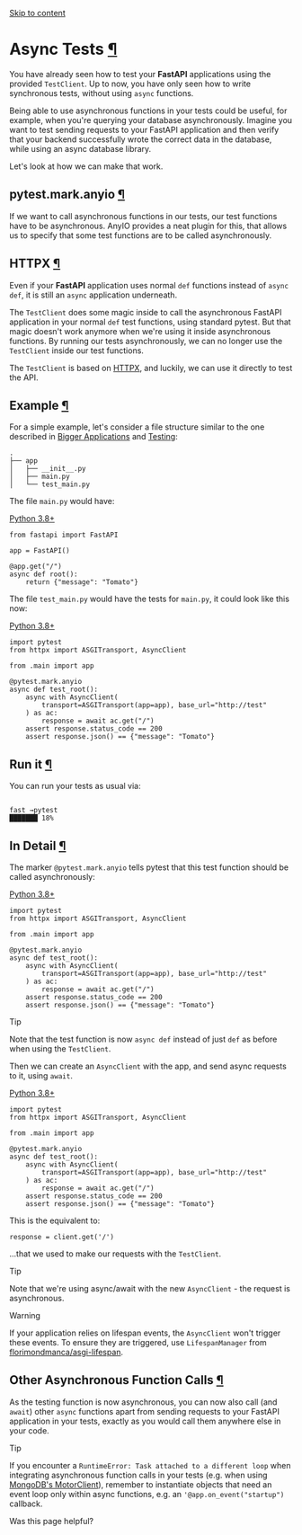 [Skip to content](https://fastapi.tiangolo.com/advanced/async-tests/#async-tests)

# Async Tests [¶](https://fastapi.tiangolo.com/advanced/async-tests/\#async-tests "Permanent link")

You have already seen how to test your **FastAPI** applications using the provided `TestClient`. Up to now, you have only seen how to write synchronous tests, without using `async` functions.

Being able to use asynchronous functions in your tests could be useful, for example, when you're querying your database asynchronously. Imagine you want to test sending requests to your FastAPI application and then verify that your backend successfully wrote the correct data in the database, while using an async database library.

Let's look at how we can make that work.

## pytest.mark.anyio [¶](https://fastapi.tiangolo.com/advanced/async-tests/\#pytestmarkanyio "Permanent link")

If we want to call asynchronous functions in our tests, our test functions have to be asynchronous. AnyIO provides a neat plugin for this, that allows us to specify that some test functions are to be called asynchronously.

## HTTPX [¶](https://fastapi.tiangolo.com/advanced/async-tests/\#httpx "Permanent link")

Even if your **FastAPI** application uses normal `def` functions instead of `async def`, it is still an `async` application underneath.

The `TestClient` does some magic inside to call the asynchronous FastAPI application in your normal `def` test functions, using standard pytest. But that magic doesn't work anymore when we're using it inside asynchronous functions. By running our tests asynchronously, we can no longer use the `TestClient` inside our test functions.

The `TestClient` is based on [HTTPX](https://www.python-httpx.org/), and luckily, we can use it directly to test the API.

## Example [¶](https://fastapi.tiangolo.com/advanced/async-tests/\#example "Permanent link")

For a simple example, let's consider a file structure similar to the one described in [Bigger Applications](https://fastapi.tiangolo.com/tutorial/bigger-applications/) and [Testing](https://fastapi.tiangolo.com/tutorial/testing/):

```md-code__content
.
├── app
│   ├── __init__.py
│   ├── main.py
│   └── test_main.py

```

The file `main.py` would have:

[Python 3.8+](https://fastapi.tiangolo.com/advanced/async-tests/#__tabbed_1_1)

```md-code__content
from fastapi import FastAPI

app = FastAPI()

@app.get("/")
async def root():
    return {"message": "Tomato"}

```

The file `test_main.py` would have the tests for `main.py`, it could look like this now:

[Python 3.8+](https://fastapi.tiangolo.com/advanced/async-tests/#__tabbed_2_1)

```md-code__content
import pytest
from httpx import ASGITransport, AsyncClient

from .main import app

@pytest.mark.anyio
async def test_root():
    async with AsyncClient(
        transport=ASGITransport(app=app), base_url="http://test"
    ) as ac:
        response = await ac.get("/")
    assert response.status_code == 200
    assert response.json() == {"message": "Tomato"}

```

## Run it [¶](https://fastapi.tiangolo.com/advanced/async-tests/\#run-it "Permanent link")

You can run your tests as usual via:

```

fast →pytest
███████ 18%
```

## In Detail [¶](https://fastapi.tiangolo.com/advanced/async-tests/\#in-detail "Permanent link")

The marker `@pytest.mark.anyio` tells pytest that this test function should be called asynchronously:

[Python 3.8+](https://fastapi.tiangolo.com/advanced/async-tests/#__tabbed_3_1)

```md-code__content
import pytest
from httpx import ASGITransport, AsyncClient

from .main import app

@pytest.mark.anyio
async def test_root():
    async with AsyncClient(
        transport=ASGITransport(app=app), base_url="http://test"
    ) as ac:
        response = await ac.get("/")
    assert response.status_code == 200
    assert response.json() == {"message": "Tomato"}

```

Tip

Note that the test function is now `async def` instead of just `def` as before when using the `TestClient`.

Then we can create an `AsyncClient` with the app, and send async requests to it, using `await`.

[Python 3.8+](https://fastapi.tiangolo.com/advanced/async-tests/#__tabbed_4_1)

```md-code__content
import pytest
from httpx import ASGITransport, AsyncClient

from .main import app

@pytest.mark.anyio
async def test_root():
    async with AsyncClient(
        transport=ASGITransport(app=app), base_url="http://test"
    ) as ac:
        response = await ac.get("/")
    assert response.status_code == 200
    assert response.json() == {"message": "Tomato"}

```

This is the equivalent to:

```md-code__content
response = client.get('/')

```

...that we used to make our requests with the `TestClient`.

Tip

Note that we're using async/await with the new `AsyncClient` \- the request is asynchronous.

Warning

If your application relies on lifespan events, the `AsyncClient` won't trigger these events. To ensure they are triggered, use `LifespanManager` from [florimondmanca/asgi-lifespan](https://github.com/florimondmanca/asgi-lifespan#usage).

## Other Asynchronous Function Calls [¶](https://fastapi.tiangolo.com/advanced/async-tests/\#other-asynchronous-function-calls "Permanent link")

As the testing function is now asynchronous, you can now also call (and `await`) other `async` functions apart from sending requests to your FastAPI application in your tests, exactly as you would call them anywhere else in your code.

Tip

If you encounter a `RuntimeError: Task attached to a different loop` when integrating asynchronous function calls in your tests (e.g. when using [MongoDB's MotorClient](https://stackoverflow.com/questions/41584243/runtimeerror-task-attached-to-a-different-loop)), remember to instantiate objects that need an event loop only within async functions, e.g. an `'@app.on_event("startup")` callback.

Was this page helpful?